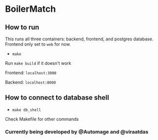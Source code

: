 # BoilerMatch

## How to run 
This runs all three containers: backend, frontend, and postgres database. Frontend only set to `web` for now. 
- `make` 

Run `make build` if it doesn't work

Frontend: `localhost:3000`

Backend: `localhost:8000`

## How to connect to database shell
- `make db_shell` 


Check Makefile for other commands

### Currently being developed by @Automage and @viraatdas
